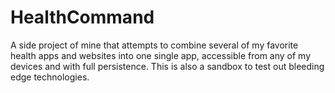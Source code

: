 # HealthCommand
A side project of mine that attempts to combine several of my favorite health apps and websites into one single app, accessible from any of my devices and with full persistence. This is also a sandbox to test out bleeding edge technologies. 
